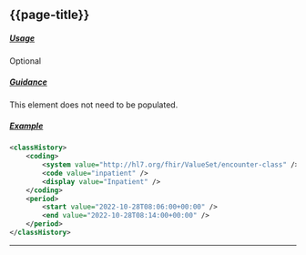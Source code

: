## {{page-title}}

<h5><ins>Usage</ins></h5>

<span class="mro-circle optional" title="Optional"></span> Optional


<h5><ins>Guidance</ins></h5>

This element does not need to be populated.

<h5><ins>Example</ins></h5>

```xml
<classHistory>
    <coding>
        <system value="http://hl7.org/fhir/ValueSet/encounter-class" />
        <code value="inpatient" />
        <display value="Inpatient" />
    </coding>
    <period>
        <start value="2022-10-28T08:06:00+00:00" />
        <end value="2022-10-28T08:14:00+00:00" />
    </period>
</classHistory>
```

---